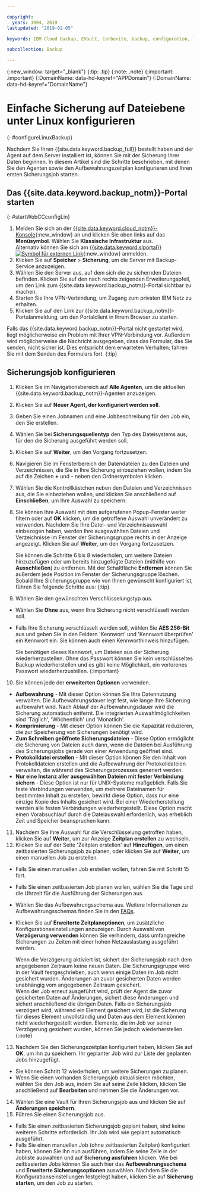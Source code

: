 ```yaml
---

copyright:
  years: 1994, 2019
lastupdated: "2019-02-05"

keywords: IBM Cloud backup, EVault, Carbonite, backup, configuration, linux

subcollection: Backup

---
```

{:new_window: target="_blank"}
{:tip: .tip}
{:note: .note}
{:important: .important}
{:DomainName: data-hd-keyref="APPDomain"}
{:DomainName: data-hd-keyref="DomainName"}

# Einfache Sicherung auf Dateiebene unter Linux konfigurieren
{: #configureLinuxBackup}

Nachdem Sie Ihren {{site.data.keyword.backup_full}} bestellt haben und der Agent auf dem Server installiert ist, können Sie mit der Sicherung Ihrer Daten beginnen. In diesem Artikel sind die Schritte beschrieben, mit denen Sie den Agenten sowie den Aufbewahrungszeitplan konfigurieren und Ihren ersten Sicherungsjob starten.

## Das {{site.data.keyword.backup_notm}}-Portal starten
{: #startWebCCconfigLin}

1. Melden Sie sich an der [{{site.data.keyword.cloud_notm}}-Konsole](https://{DomainName}){:new_window} an und klicken Sie oben links auf das **Menüsymbol**. Wählen Sie **Klassische Infrastruktur** aus. <br>
   Alternativ können Sie sich am [{{site.data.keyword.slportal}} ![Symbol für externen Link](../../icons/launch-glyph.svg "Symbol für externen Link")](https://control.softlayer.com/){:new_window} anmelden.
2. Klicken Sie auf **Speicher** > **Sicherung**, um die Server mit Backup-Service anzuzeigen.
2. Wählen Sie den Server aus, auf dem sich die zu sichernden Dateien befinden. Klicken Sie auf den nach rechts zeigenden Erweiterungspfeil, um den Link zum {{site.data.keyword.backup_notm}}-Portal sichtbar zu machen.
3. Starten Sie Ihre VPN-Verbindung, um Zugang zum privaten IBM Netz zu erhalten.
4. Klicken Sie auf den Link zur {{site.data.keyword.backup_notm}}-Portalanmeldung, um den Portalclient in Ihrem Browser zu starten.<br/>

  Falls das {{site.data.keyword.backup_notm}}-Portal nicht gestartet wird, liegt möglicherweise ein Problem mit Ihrer VPN-Verbindung vor. Außerdem wird möglicherweise die Nachricht ausgegeben, dass das Formular, das Sie senden, nicht sicher ist. Dies entspricht dem erwarteten Verhalten; fahren Sie mit dem Senden des Formulars fort.
  {:tip}

## Sicherungsjob konfigurieren

1. Klicken Sie im Navigationsbereich auf **Alle Agenten**, um die aktuellen {{site.data.keyword.backup_notm}}-Agenten anzuzeigen.
2. Klicken Sie auf **Neuer Agent, der konfiguriert werden soll**.
3. Geben Sie einen Jobnamen und eine Jobbeschreibung für den Job ein, den Sie erstellen.
4. Wählen Sie bei **Sicherungsquellentyp** den Typ des Dateisystems aus, für den die Sicherung ausgeführt werden soll.
5. Klicken Sie auf **Weiter**, um den Vorgang fortzusetzen.
6. Navigieren Sie im Fensterbereich der Datendateien zu den Dateien und Verzeichnissen, die Sie in Ihre Sicherung einbeziehen wollen, indem Sie auf die Zeichen **+** und **-** neben den Ordnersymbolen klicken.
7. Wählen Sie die Kontrollkästchen neben den Dateien und Verzeichnissen aus, die Sie einbeziehen wollen, und klicken Sie anschließend auf **Einschließen**, um Ihre Auswahl zu speichern.
8. Sie können Ihre Auswahl mit dem aufgerufenen Popup-Fenster weiter filtern oder auf **OK** klicken, um die getroffene Auswahl unverändert zu verwenden. Nachdem Sie Ihre Datei- und Verzeichnisauswahl einbezogen haben, werden Ihre ausgewählten Dateien und Verzeichnisse im Fenster der Sicherungsgruppe rechts in der Anzeige angezeigt. Klicken Sie auf **Weiter**, um den Vorgang fortzusetzen.

   Sie können die Schritte 6 bis 8 wiederholen, um weitere Dateien hinzuzufügen oder um bereits hinzugefügte Dateien (mithilfe von **Ausschließen**) zu entfernen. Mit der Schaltfläche **Entfernen** können Sie außerdem jede Position im Fenster der Sicherungsgruppe löschen. Sobald Ihre Sicherungsgruppe wie von Ihnen gewünscht konfiguriert ist, führen Sie folgende Schritte aus:
   {:tip}
9. Wählen Sie den gewünschten Verschlüsselungstyp aus.
  - Wählen Sie **Ohne** aus, wenn Ihre Sicherung nicht verschlüsselt werden soll.
  - Falls Ihre Sicherung verschlüsselt werden soll, wählen Sie **AES 256-Bit** aus und geben Sie in den Feldern 'Kennwort' und 'Kennwort überprüfen' ein Kennwort ein. Sie können auch einen Kennworthinweis hinzufügen.

    Sie benötigen dieses Kennwort, um Dateien aus der Sicherung wiederherzustellen. Ohne das Passwort können Sie kein verschlüsseltes Backup wiederherstellen und es gibt keine Möglichkeit, ein verlorenes Passwort wiederherzustellen.
    {:important}
10. Sie können jede der **erweiterten Optionen** verwenden.
  - **Aufbewahrung** - Mit dieser Option können Sie Ihre Datennutzung verwalten. Die Aufbewahrungsdauer legt fest, wie lange Ihre Sicherung aufbewahrt wird. Nach Ablauf der Aufbewahrungsdauer wird die Sicherung automatisch entfernt. Die integrierten Auswahlmöglichkeiten sind 'Täglich', 'Wöchentlich' und 'Monatlich'.
  - **Komprimierung** - Mit dieser Option können Sie die Kapazität reduzieren, die zur Speicherung von Sicherungen benötigt wird.
  - **Zum Schreiben geöffnete Sicherungsdateien** - Diese Option ermöglicht die Sicherung von Dateien auch dann, wenn die Dateien bei Ausführung des Sicherungsjobs gerade von einer Anwendung geöffnet sind.
  - **Protokolldatei erstellen** - Mit dieser Option können Sie den Inhalt von Protokolldateien erstellen und die Aufbewahrung der Protokolldateien verwalten, die während des Sicherungsprozesses generiert werden.
  - **Nur eine Instanz aller ausgewählten Dateien mit fester Verbindung sichern** - Diese Option ist nur für UNIX-Systeme maßgeblich. Falls Sie feste Verbindungen verwenden, um mehrere Dateinamen für bestimmten Inhalt zu erstellen, bewirkt diese Option, dass nur eine einzige Kopie des Inhalts gesichert wird. Bei einer Wiederherstellung werden alle festen Verbindungen wiederhergestellt. Diese Option macht einen Vorabsuchlauf durch die Dateiauswahl erforderlich, was erheblich Zeit und Speicher beanspruchen kann.
11. Nachdem Sie Ihre Auswahl für die Verschlüsselung getroffen haben, klicken Sie auf **Weiter**, um zur Anzeige **Zeitplan erstellen** zu wechseln.
12. Klicken Sie auf der Seite 'Zeitplan erstellen' auf **Hinzufügen**, um einen zeitbasierten Sicherungsjob zu planen, oder klicken Sie auf **Weiter**, um einen manuellen Job zu erstellen.
  - Falls Sie einen manuellen Job erstellen wollen, fahren Sie mit Schritt 15 fort.
  - Falls Sie einen zeitbasierten Job planen wollen, wählen Sie die Tage und die Uhrzeit für die Ausführung der Sicherungen aus.
  - Wählen Sie das Aufbewahrungsschema aus. Weitere Informationen zu Aufbewahrungsschemas finden Sie in den [FAQs](/docs/infrastructure/Backup?topic=Backup-faqs).
  - Klicken Sie auf **Erweiterte Zeitplanoptionen**, um zusätzliche Konfigurationseinstellungen anzuzeigen. Durch Auswahl von **Verzögerung verwenden** können Sie verhindern, dass umfangreiche Sicherungen zu Zeiten mit einer hohen Netzauslastung ausgeführt werden.

    Wenn die Verzögerung aktiviert ist, sichert der Sicherungsjob nach dem angegebenen Zeitraum keine neuen Daten. Die Sicherungsgruppe wird in der Vault festgeschrieben, auch wenn einige Daten im Job nicht gesichert wurden. Änderungen an zuvor gesicherten Daten werden unabhängig vom angegebenen Zeitraum gesichert. <br/> Wenn der Job erneut ausgeführt wird, prüft der Agent die zuvor gesicherten Daten auf Änderungen, sichert diese Änderungen und sichert anschließend die übrigen Daten. Falls ein Sicherungsjob verzögert wird, während ein Element gesichert wird, ist die Sicherung für dieses Element unvollständig und Daten aus dem Element können nicht wiederhergestellt werden. Elemente, die im Job vor seiner Verzögerung gesichert wurden, können Sie jedoch wiederherstellen.
    {:note}
13. Nachdem Sie den Sicherungszeitplan konfiguriert haben, klicken Sie auf **OK**, um ihn zu speichern. Ihr geplanter Job wird zur Liste der geplanten Jobs hinzugefügt.
  - Sie können Schritt 12 wiederholen, um weitere Sicherungen zu planen.
  - Wenn Sie einen vorhanden Sicherungsjob aktualisieren möchten, wählen Sie den Job aus, indem Sie auf seine Zeile klicken, klicken Sie anschließend auf **Bearbeiten** und nehmen Sie die Änderungen vor.
14. Wählen Sie eine Vault für Ihren Sicherungsjob aus und klicken Sie auf **Änderungen speichern**.
15. Führen Sie einen Sicherungsjob aus.
  - Falls Sie einen zeitbasierten Sicherungsjob geplant haben, sind keine weiteren Schritte erforderlich. Ihr Job wird wie geplant automatisch ausgeführt.
  - Falls Sie einen manuellen Job (ohne zeitbasierten Zeitplan) konfiguriert haben, können Sie ihn nun ausführen, indem Sie seine Zeile in der Jobliste auswählen und auf **Sicherung ausführen** klicken. Wie bei zeitbasierten Jobs können Sie auch hier das **Aufbewahrungsschema** und **Erweiterte Sicherungsoptionen** auswählen. Nachdem Sie die Konfigurationseinstellungen festgelegt haben, klicken Sie auf **Sicherung starten**, um den Job zu starten.
